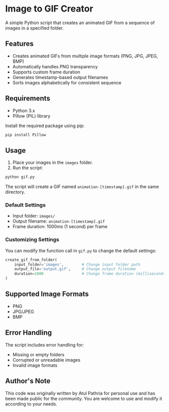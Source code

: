 # Image to GIF Creator

A simple Python script that creates an animated GIF from a sequence of images in a specified folder.

## Features

- Creates animated GIFs from multiple image formats (PNG, JPG, JPEG, BMP)
- Automatically handles PNG transparency
- Supports custom frame duration
- Generates timestamp-based output filenames
- Sorts images alphabetically for consistent sequence

## Requirements

- Python 3.x
- Pillow (PIL) library

Install the required package using pip:

```bash
pip install Pillow
```

## Usage

1. Place your images in the `images` folder.
2. Run the script:

```bash
python gif.py
```

The script will create a GIF named `animation-[timestamp].gif` in the same directory.

### Default Settings

- Input folder: `images/`
- Output filename: `animation-[timestamp].gif`
- Frame duration: 1000ms (1 second) per frame

### Customizing Settings

You can modify the function call in `gif.py` to change the default settings:

```python
create_gif_from_folder(
    input_folder='images',        # Change input folder path
    output_file='output.gif',     # Change output filename
    duration=1000                 # Change frame duration (milliseconds)
)
```

## Supported Image Formats

- PNG
- JPG/JPEG
- BMP

## Error Handling

The script includes error handling for:
- Missing or empty folders
- Corrupted or unreadable images
- Invalid image formats

## Author's Note

This code was originally written by Atul Pathria for personal use and has been made public for the community. You are welcome to use and modify it according to your needs.

